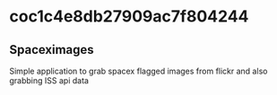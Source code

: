 # coc1c4e8db27909ac7f804244


## Spaceximages

Simple application to grab spacex flagged images from flickr and also grabbing ISS api data
